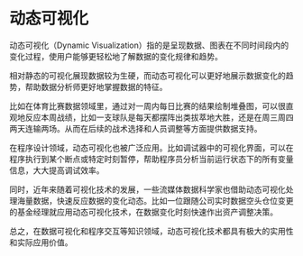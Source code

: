 # 动态可视化
动态可视化（Dynamic Visualization）指的是呈现数据、图表在不同时间段内的变化过程，使用户能够更轻松地了解数据的变化规律和趋势。

相对静态的可视化展现数据较为生硬，而动态可视化可以更好地展示数据变化的趋势，帮助数据分析师更好地掌握数据的特征。

比如在体育比赛数据领域里，通过对一周内每日比赛的结果绘制堆叠图，可以很直观地反应本周战绩，比如一支球队是每天都摆阵出类拔萃地大胜，还是在周三周四两天连输两场。从而在后续的战术选择和人员调整等方面提供数据支持。

在程序设计领域，动态可视化也被广泛应用。比如调试器中的可视化界面，可以在程序执行到某个断点或特定时刻暂停，帮助程序员分析当前运行状态下的所有变量信息，大大提高调试效率。

同时，近年来随着可视化技术的发展，一些流媒体数据科学家也借助动态可视化处理海量数据，快速反应数据的变化动态。比如一位跟随公司实时数据空头仓位变更的基金经理就应用动态可视化技术，在数据变化时刻快速作出资产调整决策。

总之，在数据可视化和程序交互等知识领域，动态可视化技术都具有极大的实用性和实际应用价值。